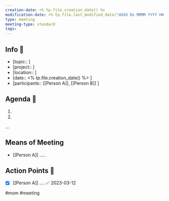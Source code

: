 ```yaml
---
creation-date: <% tp.file.creation_date() %>
modification-date: <% tp.file.last_modified_date("dddd Do MMMM YYYY HH:mm:ss") %>
type: meeting
meeting-type: standard
tags:
---
```


## Info 📑

- [topic:: ] 
- [project:: ] 
- [location:: ] 
- [date::  <% tp.file.creation_date() %>  ]
- [participants:: [[Person A]], [[Person B]] ]


## Agenda 📝
1.
2.
...


## Means of Meeting 
- [[Person A]]  .....


## Action Points 🏹
- [x] [[Person A]] .... ✅ 2023-03-12



#mom #meeting